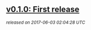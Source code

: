 ## [v0.1.0: First release](https://github.com/yuki24/andpush/tree/v0.1.0)

_<sup>released on 2017-06-03 02:04:28 UTC</sup>_

